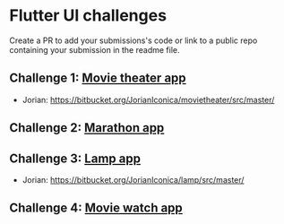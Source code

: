 # Flutter UI challenges
Create a PR to add your submissions's code or link to a public repo containing your submission in the readme file.

## Challenge 1: [Movie theater app](https://dribbble.com/shots/8257559-Movie-2-0)
- Jorian: https://bitbucket.org/JorianIconica/movietheater/src/master/

## Challenge 2: [Marathon app](https://dribbble.com/shots/8257559-Movie-2-0)

## Challenge 3: [Lamp app](https://miro.medium.com/proxy/1*gsIwEEMEdeANsjLy1gc0NA.gif)
- Jorian: https://bitbucket.org/JorianIconica/lamp/src/master/

## Challenge 4: [Movie watch app](https://dribbble.com/shots/18632188-Movie-App)

